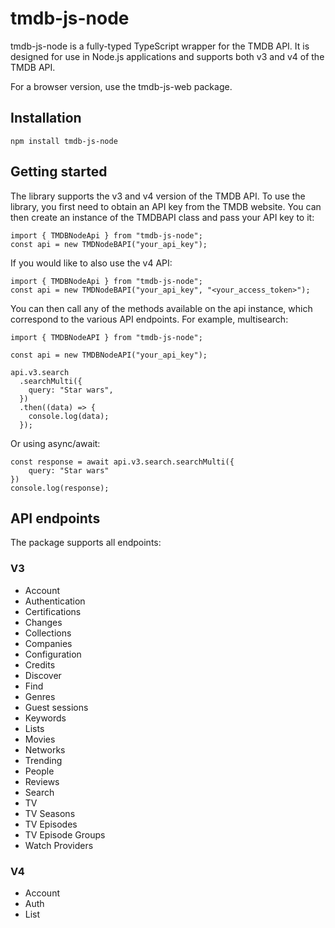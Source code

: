 # tmdb-js-node

tmdb-js-node is a fully-typed TypeScript wrapper for the TMDB API. It is designed for use in Node.js applications and supports both v3 and v4 of the TMDB API.

For a browser version, use the tmdb-js-web package.

## Installation

```
npm install tmdb-js-node
```

## Getting started

The library supports the v3 and v4 version of the TMDB API. To use the library, you first need to obtain an API key from the TMDB website. You can then create an instance of the TMDBAPI class and pass your API key to it:

```
import { TMDBNodeApi } from "tmdb-js-node";
const api = new TMDNodeBAPI("your_api_key");
```

If you would like to also use the v4 API:

```
import { TMDBNodeApi } from "tmdb-js-node";
const api = new TMDNodeBAPI("your_api_key", "<your_access_token>");
```

You can then call any of the methods available on the api instance, which correspond to the various API endpoints. For example, multisearch:

```
import { TMDBNodeAPI } from "tmdb-js-node";

const api = new TMDBNodeAPI("your_api_key");

api.v3.search
  .searchMulti({
    query: "Star wars",
  })
  .then((data) => {
    console.log(data);
  });
```

Or using async/await:

```
const response = await api.v3.search.searchMulti({
    query: "Star wars"
})
console.log(response);
```

## API endpoints

The package supports all endpoints:

### V3

- Account
- Authentication
- Certifications
- Changes
- Collections
- Companies
- Configuration
- Credits
- Discover
- Find
- Genres
- Guest sessions
- Keywords
- Lists
- Movies
- Networks
- Trending
- People
- Reviews
- Search
- TV
- TV Seasons
- TV Episodes
- TV Episode Groups
- Watch Providers

### V4

- Account
- Auth
- List
